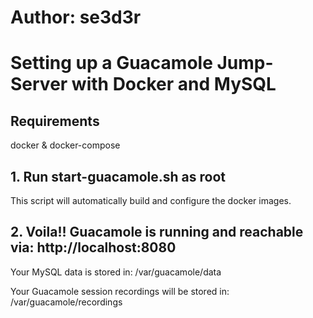 # Author: se3d3r

# Setting up a Guacamole Jump-Server with Docker and MySQL

## Requirements
docker & docker-compose

## 1. Run start-guacamole.sh as root
This script will automatically build and configure the docker images. 

## 2. Voila!! Guacamole is running and reachable via: http://localhost:8080

Your MySQL data is stored in:
/var/guacamole/data

Your Guacamole session recordings will be stored in: 
/var/guacamole/recordings

